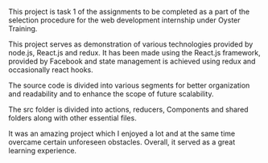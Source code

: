 This project is task 1 of the assignments to be completed as a part of the selection procedure for the web development internship under Oyster Training.

This project serves as demonstration of various technologies provided by node.js, React.js and redux. It has been made using the React.js framework, provided by Facebook and state management is achieved using redux and occasionally react hooks.

The source code is divided into various segments for better organization and readability and to enhance the scope of future scalability.

The src folder is divided into actions, reducers, Components and shared folders along with other essential files.

It was an amazing project which I enjoyed a lot and at the same time overcame certain unforeseen obstacles. Overall, it served as a great learning experience.


